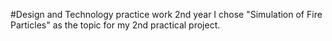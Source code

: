 #Design and Technology practice work 2nd year
I chose "Simulation of Fire Particles" as the topic for my 2nd practical project.
